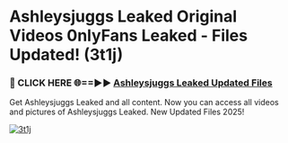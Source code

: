 # Ashleysjuggs Leaked Original Videos 0nlyFans Leaked - Files Updated! (3t1j)

<h3>🔴 CLICK HERE 🌐==►► <a href="https://tinyurl.com/4seja8ks" rel="nofollow">Ashleysjuggs Leaked Updated Files</a></h3>

Get Ashleysjuggs Leaked and all content. Now you can access all videos and pictures of Ashleysjuggs Leaked. New Updated Files 2025!

[![3t1j](https://i.imgur.com/EWjZXRe.gif)](https://tinyurl.com/4seja8ks)
